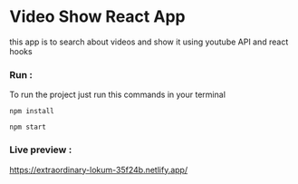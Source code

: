 # Video Show React App

this app is to search about videos and show it using youtube API and react hooks

### Run :

To run the project just run this commands in your terminal

```
npm install

npm start

```

### Live preview :
https://extraordinary-lokum-35f24b.netlify.app/
